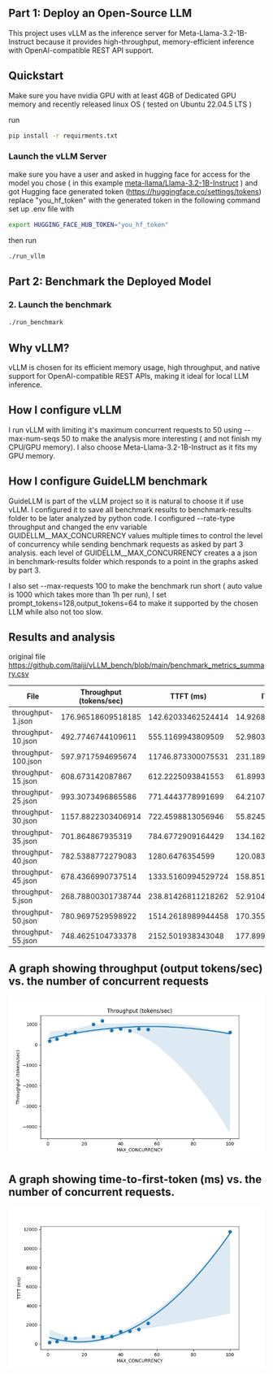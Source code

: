 ## Part 1: Deploy an Open-Source LLM

This project uses vLLM as the inference server for Meta-Llama-3.2-1B-Instruct because it provides high-throughput, memory-efficient inference with OpenAI-compatible REST API support.

## Quickstart
Make sure you have nvidia GPU with at least 4GB of Dedicated GPU memory and recently released linux OS ( tested on Ubuntu 22.04.5 LTS  ) 

run 
```bash
pip install -r requirments.txt
```

### Launch the vLLM Server
make sure you have a user and asked in hugging face for access for the model you chose ( in this example [meta-llama/Llama-3.2-1B-Instruct](https://huggingface.co/meta-llama/Llama-3.2-1B-Instruct) )
and got Hugging face generated token (https://huggingface.co/settings/tokens)
replace "you_hf_token" with the generated token in the following command
set up .env file with 
```bash
export HUGGING_FACE_HUB_TOKEN="you_hf_token"
```

then run 
```bash
./run_vllm
```

## Part 2: Benchmark the Deployed Model
### 2. Launch the benchmark
```bash
./run_benchmark
```

## Why vLLM?
vLLM is chosen for its efficient memory usage, high throughput, and native support for OpenAI-compatible REST APIs, making it ideal for local LLM inference.

## How I configure vLLM
I run vLLM with limiting it's maximum concurrent requests to 50 using --max-num-seqs 50 to make the analysis more interesting ( and not finish my CPU/GPU memory).
I also choose Meta-Llama-3.2-1B-Instruct as it fits my GPU memory.

## How I configure GuideLLM benchmark 
GuideLLM is part of the vLLM project so it is natural to choose it if use vLLM.
I configured it to save all benchmark results to benchmark-results folder to be later analyzed by python code.
I configured --rate-type throughput and changed the env variable GUIDELLM__MAX_CONCURRENCY values multiple times to control the level of concurrency while sending benchmark requests as asked by part 3 analysis.
each level of GUIDELLM__MAX_CONCURRENCY creates a a json in benchmark-results folder which responds to a point in the graphs asked by part 3.

I also set --max-requests 100 to make the benchmark run short ( auto value is 1000 which takes more than 1h per run),
I set prompt_tokens=128,output_tokens=64 to make it supported by the chosen LLM while also not too slow.

## Results and analysis
original file
https://github.com/itaijj/vLLM_bench/blob/main/benchmark_metrics_summary.csv


| File                | Throughput (tokens/sec) | TTFT (ms)          | ITL (ms)           | E2E Latency (ms)   | successful | errored | incomplete | total | MAX_CONCURRENCY |
| ------------------- | ----------------------- | ------------------ | ------------------ | ------------------ | ---------- | ------- | ---------- | ----- | --------------- |
| throughput-1.json   | 176.96518609518185      | 142.62033462524414 | 14.926889699602883 | 1083.368525505066  | 100        | 0       | 0          | 100   | 1               |
| throughput-10.json  | 492.7746744109611       | 555.1169943809509  | 52.98030751092093  | 3893.1265783309937 | 100        | 0       | 0          | 100   | 10              |
| throughput-100.json | 597.9717594695674       | 11746.873300075531 | 231.18942540789408 | 26311.972041130062 | 100        | 0       | 0          | 100   | 100             |
| throughput-15.json  | 608.673142087867        | 612.2225093841553  | 61.899358431498214 | 4512.113573551176  | 100        | 0       | 0          | 100   | 15              |
| throughput-25.json  | 993.3073496865586       | 771.4443778991699  | 64.21078916579958  | 4816.92489862442   | 100        | 0       | 0          | 100   | 25              |
| throughput-30.json  | 1157.8822303406914      | 722.4598813056946  | 55.8245723588126   | 4239.600236415863  | 100        | 0       | 0          | 100   | 30              |
| throughput-35.json  | 701.864867935319        | 784.6772909164429  | 134.16212990170433 | 9237.067313194275  | 100        | 0       | 0          | 100   | 35              |
| throughput-40.json  | 782.5388772279083       | 1280.6476354599    | 120.08334125791276 | 8846.103188991545  | 100        | 0       | 0          | 100   | 40              |
| throughput-45.json  | 678.4366990737514       | 1333.5160994529724 | 158.85149868707805 | 11341.336624622345 | 100        | 0       | 0          | 100   | 45              |
| throughput-5.json   | 268.78800301738744      | 238.81426811218262 | 52.91046782145426  | 3572.4412918090816 | 100        | 0       | 0          | 100   | 5               |
| throughput-50.json  | 780.9697529598922       | 1514.2618989944458 | 170.3552846681504  | 12246.83022737503  | 100        | 0       | 0          | 100   | 50              |
| throughput-55.json  | 748.4625104733378       | 2152.501938343048  | 177.89952944195463 | 13360.371215343475 | 100        | 0       | 0          | 100   | 55              |


## A graph showing throughput (output tokens/sec) vs. the number of concurrent requests
![plot](plots/throughput.png)

## A graph showing time-to-first-token (ms) vs. the number of concurrent requests.
![plot](plots/TTFT.png)






